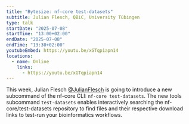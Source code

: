 ```yaml
---
title: "Bytesize: nf-core test-datasets"
subtitle: Julian Flesch, QBiC, University Tübingen
type: talk
startDate: "2025-07-08"
startTime: "13:00+02:00"
endDate: "2025-07-08"
endTime: "13:30+02:00"
youtubeEmbed: https://youtu.be/xGTqpiapn14
locations:
  - name: Online
    links:
      - https://youtu.be/xGTqpiapn14
---
```


This week, Julian Flesch [@JulianFlesch](https://github.com/JulianFlesch) is going to introduce a new subcommand of the nf-core CLI: `nf-core test-datasets`. The new tools subcommand `test-datasets` enables interactively searching the nf-core/test-datasets repository to find files and their respective download links to test-run your bioinformatics workflows.
